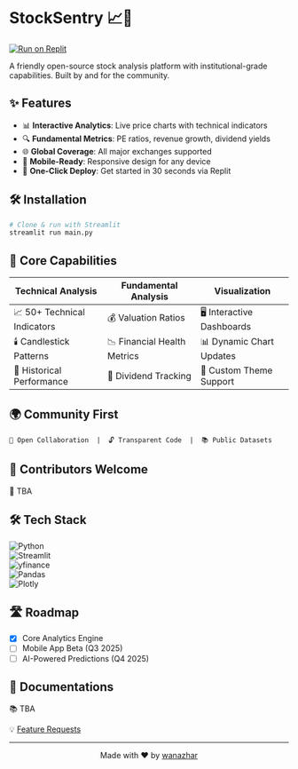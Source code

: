 # StockSentry 📈🚀

[![Run on Replit](https://replit.com/badge/github/wanazhar/stocksentry)](https://replit.com/new/github/wanazhar/stocksentry)


A friendly open-source stock analysis platform with institutional-grade capabilities. Built by and for the community.

## ✨ Features  
- 📊 **Interactive Analytics**: Live price charts with technical indicators  
- 🔍 **Fundamental Metrics**: PE ratios, revenue growth, dividend yields  
- 🌐 **Global Coverage**: All major exchanges supported  
- 📱 **Mobile-Ready**: Responsive design for any device  
- 🚀 **One-Click Deploy**: Get started in 30 seconds via Replit  

## 🛠️ Installation  
```bash
# Clone & run with Streamlit
streamlit run main.py
```

## 🎯 Core Capabilities  
| **Technical Analysis**      | **Fundamental Analysis**     | **Visualization**          |
|------------------------------|------------------------------|----------------------------|
| 📈 50+ Technical Indicators  | 💰 Valuation Ratios          | 🖥️ Interactive Dashboards  |
| 🕯️ Candlestick Patterns      | 📉 Financial Health Metrics  | 📊 Dynamic Chart Updates    |
| 📅 Historical Performance    | 🏦 Dividend Tracking         | 🎨 Custom Theme Support    |

## 🌍 Community First  
```text
🤝 Open Collaboration  |  🔓 Transparent Code  |  📚 Public Datasets
```

## 👥 Contributors Welcome  
🤝 TBA

## 🛠️ Tech Stack  
![Python](https://img.shields.io/badge/Python-3.10+-blue?logo=python)  
![Streamlit](https://img.shields.io/badge/UI-Streamlit-FF4B4B?logo=streamlit)  
![yfinance](https://img.shields.io/badge/Data-yfinance-8A2BE2)  
![Pandas](https://img.shields.io/badge/Analysis-Pandas-150458?logo=pandas)  
![Plotly](https://img.shields.io/badge/Viz-Plotly-3F4F75?logo=plotly)  

## 🛣️ Roadmap  
- [x] Core Analytics Engine  
- [ ] Mobile App Beta (Q3 2025)  
- [ ] AI-Powered Predictions (Q4 2025)  

## 📄 Documentations
📚 TBA

💡 [Feature Requests](https://github.com/wanazhar/stocksentry/issues)  

---

<p align="center">Made with ❤️ by <a href="https://github.com/wanazhar">wanazhar</a></p>
